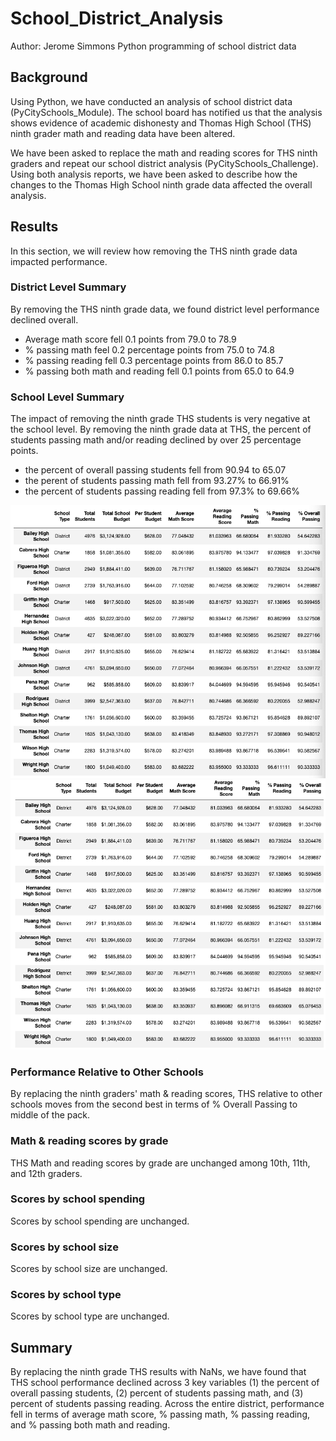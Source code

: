 # School_District_Analysis
Author: Jerome Simmons
Python programming of school district data

## Background
Using Python, we have conducted an analysis of school district data (PyCitySchools_Module). The school board has notified us that the analysis shows evidence of academic dishonesty and Thomas High School (THS) ninth grader math and reading data have been altered. 

We have been asked to replace the math and reading scores for THS ninth graders and repeat our school district analysis (PyCitySchools_Challenge). Using both analysis reports, we have been asked to describe how the changes to the Thomas High School ninth grade data affected the overall analysis.

## Results
In this section, we will review how removing the THS ninth grade data impacted performance.
### District Level Summary
By removing the THS ninth grade data, we found district level performance declined overall.
* Average math score fell 0.1 points from 79.0 to 78.9
* % passing math feel 0.2 percentage points from 75.0 to 74.8
* % passing reading fell 0.3 percentage points from 86.0 to 85.7
* % passing both math and reading fell 0.1 points from 65.0 to 64.9

### School Level Summary
The impact of removing the ninth grade THS students is very negative at the school level. By removing the ninth grade data at THS, the percent of students passing math and/or reading declined by over 25 percentage points.
* the percent of overall passing students fell from 90.94 to 65.07
* the perent of students passing math fell from  93.27% to 66.91%
* the percent of students passing reading fell from 97.3% to 69.66%

![Resources/Per_School_Summary_PCS_Module_Results.png](Resources/Per_School_Summary_PCS_Module_Results.png)
![Resources/Per_School_Summary_PSC_Challenge.png](Resources/Per_School_Summary_PSC_Challenge.png)

### Performance Relative to Other Schools
By replacing the ninth graders' math & reading scores, THS relative to other schools moves from the second best in terms of % Overall Passing to middle of the pack.

### Math & reading scores by grade
THS Math and reading scores by grade are unchanged among 10th, 11th, and 12th graders.

### Scores by school spending
Scores by school spending are unchanged.

### Scores by school size
Scores by school size are unchanged.

### Scores by school type
Scores by school type are unchanged.

## Summary
By replacing the ninth grade THS results with NaNs, we have found that THS school performance declined across 3 key variables (1) the percent of overall passing students, (2) percent of students passing math, and (3) percent of students passing reading. Across the entire district, performance fell in terms of average math score, % passing math, % passing reading, and % passing both math and reading. 
